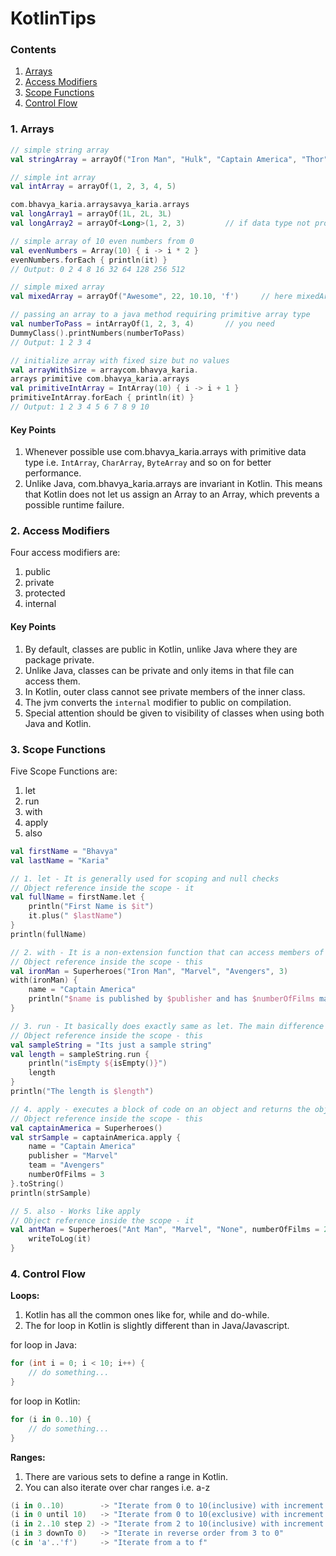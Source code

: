 # KotlinTips

### Contents
1. [Arrays](#1-arrays)
2. [Access Modifiers](#2-access-modifiers)
3. [Scope Functions](#3-scope-functions)
4. [Control Flow](#4-control-flow)

### 1. Arrays
```kotlin
// simple string array
val stringArray = arrayOf("Iron Man", "Hulk", "Captain America", "Thor")

// simple int array
val intArray = arrayOf(1, 2, 3, 4, 5)

com.bhavya_karia.arraysavya_karia.arrays
val longArray1 = arrayOf(1L, 2L, 3L)
val longArray2 = arrayOf<Long>(1, 2, 3)         // if data type not provided then smart casting will convert it into array of int

// simple array of 10 even numbers from 0
val evenNumbers = Array(10) { i -> i * 2 }
evenNumbers.forEach { println(it) }
// Output: 0 2 4 8 16 32 64 128 256 512

// simple mixed array
val mixedArray = arrayOf("Awesome", 22, 10.10, 'f')     // here mixedArray is of type Array<Any>

// passing an array to a java method requiring primitive array type
val numberToPass = intArrayOf(1, 2, 3, 4)       // you need
DummyClass().printNumbers(numberToPass)
// Output: 1 2 3 4

// initialize array with fixed size but no values
val arrayWithSize = arraycom.bhavya_karia.
arrays primitive com.bhavya_karia.arrays
val primitiveIntArray = IntArray(10) { i -> i + 1 }
primitiveIntArray.forEach { println(it) }
// Output: 1 2 3 4 5 6 7 8 9 10
```

#### Key Points
1. Whenever possible use com.bhavya_karia.arrays with primitive data type i.e. `IntArray`, `CharArray`, `ByteArray` and so on for better performance.
2. Unlike Java, com.bhavya_karia.arrays are invariant in Kotlin. This means that Kotlin does not let us assign an Array<String> to an Array<Any>, which prevents a possible runtime failure.

### 2. Access Modifiers
Four access modifiers are:
1. public
2. private
3. protected
4. internal

#### Key Points
1. By default, classes are public in Kotlin, unlike Java where they are package private.
2. Unlike Java, classes can be private and only items in that file can access them.
3. In Kotlin, outer class  cannot see private members of the inner class.
4. The jvm converts the `internal` modifier to public on compilation.
5. Special attention should be given to visibility of classes when using both Java and Kotlin.

### 3. Scope Functions
Five Scope Functions are:
1. let
2. run
3. with
4. apply
5. also

```kotlin
val firstName = "Bhavya"
val lastName = "Karia"

// 1. let - It is generally used for scoping and null checks
// Object reference inside the scope - it
val fullName = firstName.let {
    println("First Name is $it")
    it.plus(" $lastName")
}
println(fullName)

// 2. with - It is a non-extension function that can access members of its argument concisely: you can omit the instance name when referring to its members.
// Object reference inside the scope - this
val ironMan = Superheroes("Iron Man", "Marvel", "Avengers", 3)
with(ironMan) {
    name = "Captain America"
    println("$name is published by $publisher and has $numberOfFilms made on him")
}

// 3. run - It basically does exactly same as let. The main difference is that inside run the object is referenced by this
// Object reference inside the scope - this
val sampleString = "Its just a sample string"
val length = sampleString.run {
    println("isEmpty ${isEmpty()}")
    length
}
println("The length is $length")

// 4. apply - executes a block of code on an object and returns the object itself
// Object reference inside the scope - this
val captainAmerica = Superheroes()
val strSample = captainAmerica.apply {
    name = "Captain America"
    publisher = "Marvel"
    team = "Avengers"
    numberOfFilms = 3
}.toString()
println(strSample)

// 5. also - Works like apply
// Object reference inside the scope - it
val antMan = Superheroes("Ant Man", "Marvel", "None", numberOfFilms = 2).also {
    writeToLog(it)
}
```   

### 4. Control Flow
**Loops:**
1. Kotlin has all the common ones like for, while and do-while.
2. The for loop in Kotlin is slightly different than in Java/Javascript.

for loop in Java:
```java
for (int i = 0; i < 10; i++) {
    // do something...
}
```

for loop in Kotlin:
```kotlin
for (i in 0..10) {
    // do something...
}
```

**Ranges:**
1. There are various sets to define a range in Kotlin.
2. You can also iterate over char ranges i.e. a-z

```kotlin
(i in 0..10)        -> "Iterate from 0 to 10(inclusive) with increment of 1"
(i in 0 until 10)   -> "Iterate from 0 to 10(exclusive) with increment of 1"
(i in 2..10 step 2) -> "Iterate from 2 to 10(inclusive) with increment of 2"
(i in 3 downTo 0)   -> "Iterate in reverse order from 3 to 0"
(c in 'a'..'f')     -> "Iterate from a to f"
```


